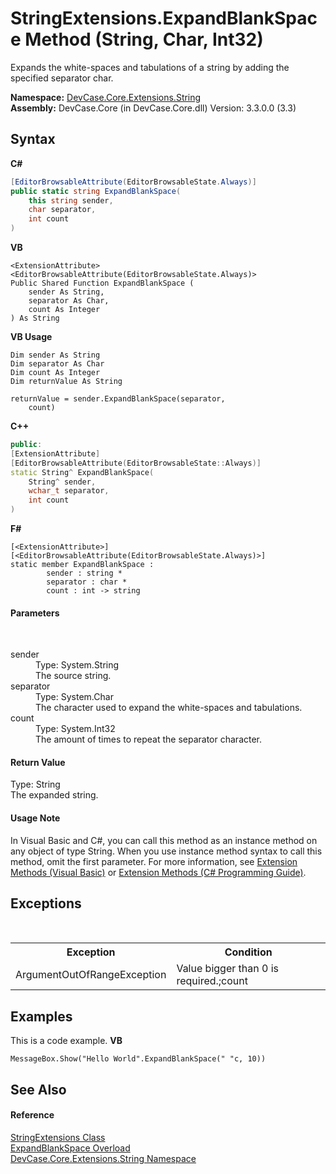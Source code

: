 # StringExtensions.ExpandBlankSpace Method (String, Char, Int32)
 

Expands the white-spaces and tabulations of a string by adding the specified separator char.

**Namespace:**&nbsp;<a href="N_DevCase_Core_Extensions_String">DevCase.Core.Extensions.String</a><br />**Assembly:**&nbsp;DevCase.Core (in DevCase.Core.dll) Version: 3.3.0.0 (3.3)

## Syntax

**C#**<br />
``` C#
[EditorBrowsableAttribute(EditorBrowsableState.Always)]
public static string ExpandBlankSpace(
	this string sender,
	char separator,
	int count
)
```

**VB**<br />
``` VB
<ExtensionAttribute>
<EditorBrowsableAttribute(EditorBrowsableState.Always)>
Public Shared Function ExpandBlankSpace ( 
	sender As String,
	separator As Char,
	count As Integer
) As String
```

**VB Usage**<br />
``` VB Usage
Dim sender As String
Dim separator As Char
Dim count As Integer
Dim returnValue As String

returnValue = sender.ExpandBlankSpace(separator, 
	count)
```

**C++**<br />
``` C++
public:
[ExtensionAttribute]
[EditorBrowsableAttribute(EditorBrowsableState::Always)]
static String^ ExpandBlankSpace(
	String^ sender, 
	wchar_t separator, 
	int count
)
```

**F#**<br />
``` F#
[<ExtensionAttribute>]
[<EditorBrowsableAttribute(EditorBrowsableState.Always)>]
static member ExpandBlankSpace : 
        sender : string * 
        separator : char * 
        count : int -> string 

```


#### Parameters
&nbsp;<dl><dt>sender</dt><dd>Type: System.String<br />The source string.</dd><dt>separator</dt><dd>Type: System.Char<br />The character used to expand the white-spaces and tabulations.</dd><dt>count</dt><dd>Type: System.Int32<br />The amount of times to repeat the separator character.</dd></dl>

#### Return Value
Type: String<br />The expanded string.

#### Usage Note
In Visual Basic and C#, you can call this method as an instance method on any object of type String. When you use instance method syntax to call this method, omit the first parameter. For more information, see <a href="https://docs.microsoft.com/dotnet/visual-basic/programming-guide/language-features/procedures/extension-methods">Extension Methods (Visual Basic)</a> or <a href="https://docs.microsoft.com/dotnet/csharp/programming-guide/classes-and-structs/extension-methods">Extension Methods (C# Programming Guide)</a>.

## Exceptions
&nbsp;<table><tr><th>Exception</th><th>Condition</th></tr><tr><td>ArgumentOutOfRangeException</td><td>Value bigger than 0 is required.;count</td></tr></table>

## Examples
This is a code example. 
**VB**<br />
``` VB
MessageBox.Show("Hello World".ExpandBlankSpace(" "c, 10))
```


## See Also


#### Reference
<a href="T_DevCase_Core_Extensions_String_StringExtensions">StringExtensions Class</a><br /><a href="Overload_DevCase_Core_Extensions_String_StringExtensions_ExpandBlankSpace">ExpandBlankSpace Overload</a><br /><a href="N_DevCase_Core_Extensions_String">DevCase.Core.Extensions.String Namespace</a><br />